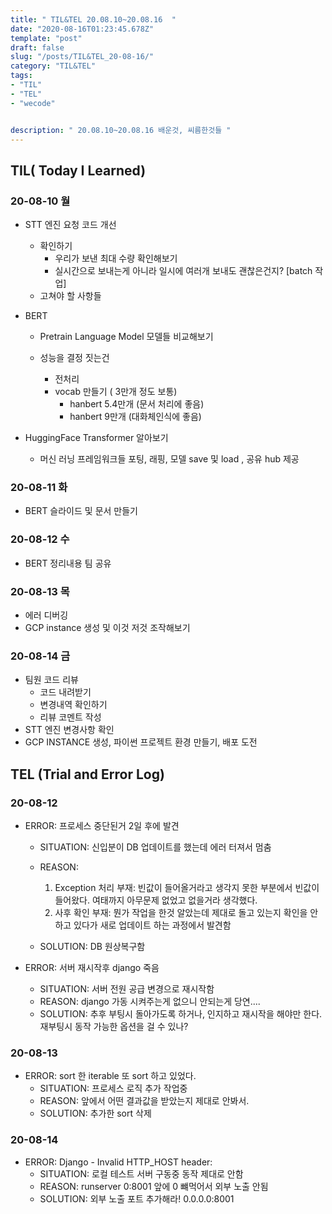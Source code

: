 ```yaml
---
title: " TIL&TEL 20.08.10~20.08.16  "
date: "2020-08-16T01:23:45.678Z"
template: "post"
draft: false
slug: "/posts/TIL&TEL_20-08-16/"
category: "TIL&TEL"
tags:
- "TIL"
- "TEL"
- "wecode"


description: " 20.08.10~20.08.16 배운것, 씨름한것들 "
---
```


## TIL( Today I Learned)

### 20-08-10 월

- STT 엔진 요청 코드 개선

  - 확인하기
    - 우리가 보낸 최대 수량 확인해보기
    - 실시간으로 보내는게 아니라 일시에 여러개 보내도 괜찮은건지? [batch 작업]
  - 고쳐야 할 사항들

- BERT

  - Pretrain Language Model 모델들 비교해보기 

  - 성능을 결정 짓는건

     

    - 전처리 
    - vocab 만들기 ( 3만개 정도 보통)
      - hanbert 5.4만개 (문서 처리에 좋음)
      - hanbert 9만개 (대화체인식에 좋음)

- HuggingFace Transformer 알아보기

  - 머신 러닝 프레임워크들 포팅, 래핑, 모델 save 및 load , 공유 hub 제공

### 20-08-11 화

- BERT 슬라이드 및 문서 만들기 

  

### 20-08-12 수

- BERT 정리내용 팀 공유

### 20-08-13 목

- 에러 디버깅
- GCP instance 생성 및 이것 저것 조작해보기

### 20-08-14 금

- 팀원 코드 리뷰
  - 코드 내려받기 
  - 변경내역 확인하기
  - 리뷰 코멘트 작성
- STT 엔진 변경사항 확인
- GCP INSTANCE 생성, 파이썬 프로젝트 환경 만들기, 배포 도전


## TEL (Trial and Error Log)

### 20-08-12

- ERROR: 프로세스 중단된거 2일 후에 발견

  - SITUATION: 신입분이 DB 업데이트를 했는데 에러 터져서 멈춤

  - REASON:

     

    1. Exception 처리 부재: 빈값이 들어올거라고 생각지 못한 부분에서 빈값이 들어왔다. 여태까지 아무문제 없었고 없을거라 생각했다.
    2. 사후 확인 부재: 뭔가 작업을 한것 알았는데 제대로 돌고 있는지 확인을 안하고 있다가 새로 업데이트 하는 과정에서 발견함

  - SOLUTION: DB 원상복구함

- ERROR: 서버 재시작후 django 죽음

  - SITUATION: 서버 전원 공급 변경으로 재시작함
  - REASON: django 가동 시켜주는게 없으니 안되는게 당연.... 
  - SOLUTION: 추후 부팅시 돌아가도록 하거나, 인지하고 재시작을 해야만 한다. 재부팅시 동작 가능한 옵션을 걸 수 있나?

### 20-08-13

- ERROR: sort 한 iterable 또 sort 하고 있었다.
  - SITUATION: 프로세스 로직 추가 작업중
  - REASON: 앞에서 어떤 결과값을 받았는지 제대로 안봐서.
  - SOLUTION: 추가한 sort 삭제

### 20-08-14

- ERROR: Django - Invalid HTTP_HOST header:
  - SITUATION: 로컬 테스트 서버 구동중 동작 제대로 안함
  - REASON: runserver 0:8001 앞에 0 뺴먹어서 외부 노출 안됨
  - SOLUTION: 외부 노출 포트 추가해라! 0.0.0.0:8001